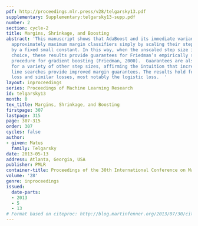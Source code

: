 ```yaml
---
pdf: http://proceedings.mlr.press/v28/telgarsky13.pdf
supplementary: Supplementary:telgarsky13-supp.pdf
number: 2
section: cycle-2
title: Margins, Shrinkage, and Boosting
abstract: 'This manuscript shows that AdaBoost and its immediate variants can produce
  approximately maximum margin classifiers simply by scaling their step size choices
  by a fixed small constant. In this way, when the unscaled step size is an optimal
  choice, these results provide guarantees for Friedman’s empirically successful “shrinkage”
  procedure for gradient boosting (Friedman, 2000).  Guarantees are also provided
  for a variety of other step sizes, affirming the intuition that increasingly regularized
  line searches provide improved margin guarantees. The results hold for the exponential
  loss and similar losses, most notably the logistic loss.  '
layout: inproceedings
series: Proceedings of Machine Learning Research
id: telgarsky13
month: 0
tex_title: Margins, Shrinkage, and Boosting
firstpage: 307
lastpage: 315
page: 307-315
order: 307
cycles: false
author:
- given: Matus
  family: Telgarsky
date: 2013-05-13
address: Atlanta, Georgia, USA
publisher: PMLR
container-title: Proceedings of the 30th International Conference on Machine Learning
volume: '28'
genre: inproceedings
issued:
  date-parts:
  - 2013
  - 5
  - 13
# Format based on citeproc: http://blog.martinfenner.org/2013/07/30/citeproc-yaml-for-bibliographies/
---
```

